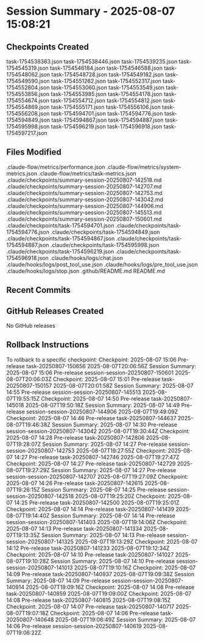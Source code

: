 # Session Summary - 2025-08-07 15:08:21

## Checkpoints Created
task-1754538363.json
task-1754538446.json
task-1754539235.json
task-1754545319.json
task-1754546184.json
task-1754546588.json
task-1754548062.json
task-1754548728.json
task-1754549182.json
task-1754549590.json
task-1754551262.json
task-1754552317.json
task-1754552804.json
task-1754553060.json
task-1754553549.json
task-1754553856.json
task-1754553985.json
task-1754554178.json
task-1754554674.json
task-1754554712.json
task-1754554812.json
task-1754554869.json
task-1754555171.json
task-1754556106.json
task-1754556208.json
task-1754594701.json
task-1754594776.json
task-1754594849.json
task-1754594867.json
task-1754594887.json
task-1754595998.json
task-1754596219.json
task-1754596918.json
task-1754597217.json

## Files Modified
.claude-flow/metrics/performance.json
.claude-flow/metrics/system-metrics.json
.claude-flow/metrics/task-metrics.json
.claude/checkpoints/summary-session-20250807-142518.md
.claude/checkpoints/summary-session-20250807-142707.md
.claude/checkpoints/summary-session-20250807-142753.md
.claude/checkpoints/summary-session-20250807-143042.md
.claude/checkpoints/summary-session-20250807-144906.md
.claude/checkpoints/summary-session-20250807-145513.md
.claude/checkpoints/summary-session-20250807-150601.md
.claude/checkpoints/task-1754594701.json
.claude/checkpoints/task-1754594776.json
.claude/checkpoints/task-1754594849.json
.claude/checkpoints/task-1754594867.json
.claude/checkpoints/task-1754594887.json
.claude/checkpoints/task-1754595998.json
.claude/checkpoints/task-1754596219.json
.claude/checkpoints/task-1754596918.json
.claude/hooks/logs/chat.json
.claude/hooks/logs/post_tool_use.json
.claude/hooks/logs/pre_tool_use.json
.claude/hooks/logs/stop.json
.github/README.md
README.md

## Recent Commits


## GitHub Releases Created
No GitHub releases

## Rollback Instructions
To rollback to a specific checkpoint:
Checkpoint: 2025-08-07 15:06	Pre-release	task-20250807-150656	2025-08-07T20:06:56Z
Session Summary: 2025-08-07 15:06	Pre-release	session-session-20250807-150601	2025-08-07T20:06:03Z
Checkpoint: 2025-08-07 15:01	Pre-release	task-20250807-150157	2025-08-07T20:01:58Z
Session Summary: 2025-08-07 14:55	Pre-release	session-session-20250807-145513	2025-08-07T19:55:15Z
Checkpoint: 2025-08-07 14:50	Pre-release	task-20250807-145018	2025-08-07T19:50:18Z
Session Summary: 2025-08-07 14:49	Pre-release	session-session-20250807-144906	2025-08-07T19:49:09Z
Checkpoint: 2025-08-07 14:46	Pre-release	task-20250807-144637	2025-08-07T19:46:38Z
Session Summary: 2025-08-07 14:30	Pre-release	session-session-20250807-143042	2025-08-07T19:30:44Z
Checkpoint: 2025-08-07 14:28	Pre-release	task-20250807-142806	2025-08-07T19:28:07Z
Session Summary: 2025-08-07 14:27	Pre-release	session-session-20250807-142753	2025-08-07T19:27:55Z
Checkpoint: 2025-08-07 14:27	Pre-release	task-20250807-142746	2025-08-07T19:27:47Z
Checkpoint: 2025-08-07 14:27	Pre-release	task-20250807-142729	2025-08-07T19:27:29Z
Session Summary: 2025-08-07 14:27	Pre-release	session-session-20250807-142707	2025-08-07T19:27:09Z
Checkpoint: 2025-08-07 14:26	Pre-release	task-20250807-142615	2025-08-07T19:26:15Z
Session Summary: 2025-08-07 14:25	Pre-release	session-session-20250807-142518	2025-08-07T19:25:20Z
Checkpoint: 2025-08-07 14:25	Pre-release	task-20250807-142500	2025-08-07T19:25:01Z
Checkpoint: 2025-08-07 14:14	Pre-release	task-20250807-141439	2025-08-07T19:14:40Z
Session Summary: 2025-08-07 14:14	Pre-release	session-session-20250807-141403	2025-08-07T19:14:06Z
Checkpoint: 2025-08-07 14:13	Pre-release	task-20250807-141334	2025-08-07T19:13:35Z
Session Summary: 2025-08-07 14:13	Pre-release	session-session-20250807-141325	2025-08-07T19:13:29Z
Checkpoint: 2025-08-07 14:12	Pre-release	task-20250807-141233	2025-08-07T19:12:34Z
Checkpoint: 2025-08-07 14:10	Pre-release	task-20250807-141027	2025-08-07T19:10:28Z
Session Summary: 2025-08-07 14:10	Pre-release	session-session-20250807-141013	2025-08-07T19:10:16Z
Checkpoint: 2025-08-07 14:09	Pre-release	task-20250807-140937	2025-08-07T19:09:38Z
Session Summary: 2025-08-07 14:09	Pre-release	session-session-20250807-140914	2025-08-07T19:09:16Z
Checkpoint: 2025-08-07 14:08	Pre-release	task-20250807-140859	2025-08-07T19:09:00Z
Checkpoint: 2025-08-07 14:08	Pre-release	task-20250807-140815	2025-08-07T19:08:15Z
Checkpoint: 2025-08-07 14:07	Pre-release	task-20250807-140717	2025-08-07T19:07:18Z
Checkpoint: 2025-08-07 14:06	Pre-release	task-20250807-140648	2025-08-07T19:06:49Z
Session Summary: 2025-08-07 14:06	Pre-release	session-session-20250807-140619	2025-08-07T19:06:22Z

